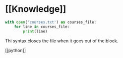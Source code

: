 # [[Knowledge]]

```python
with open('courses.txt') as courses_file:
    for line in courses_file:
        print(line)
```

Thi syntax closes the file when it goes out of the block.

[[python]]
